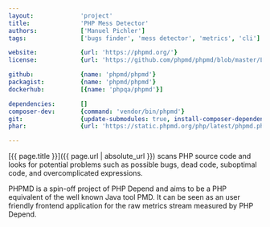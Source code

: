 ```yaml
---
layout:             'project'
title:              'PHP Mess Detector'
authors:            ['Manuel Pichler']   
tags:               ['bugs finder', 'mess detector', 'metrics', 'cli'] 

website:            {url: 'https://phpmd.org/'}
license:            {url: 'https://github.com/phpmd/phpmd/blob/master/LICENSE', label: 'BSD 3-clause "New" or "Revised" License'}

github:             {name: 'phpmd/phpmd'}
packagist:          {name: 'phpmd/phpmd'}               
dockerhub:          [{name: 'phpqa/phpmd'}]     

dependencies:       []
composer-dev:       {command: 'vendor/bin/phpmd'}
git:                {update-submodules: true, install-composer-dependencies: true, command: 'src/bin/phpmd'}
phar:               {url: 'https://static.phpmd.org/php/latest/phpmd.phar'}

---
```


[{{ page.title }}]({{ page.url | absolute_url }}) scans PHP source code and looks for potential problems such as possible bugs,
dead code, suboptimal code, and overcomplicated expressions.
 
<!--more--> 
 
PHPMD is a spin-off project of PHP Depend and aims to be a PHP equivalent of the well known Java tool PMD.
It can be seen as an user friendly frontend application for the raw metrics stream measured by PHP Depend.
